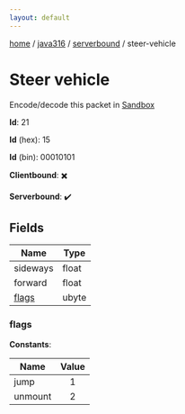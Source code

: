 ```yaml
---
layout: default
---
```


[home](/)  /  [java316](/protocol/java316)  /  [serverbound](/protocol/java316/serverbound)  /  steer-vehicle

# Steer vehicle

Encode/decode this packet in [Sandbox](../../../sandbox/java316#serverbound.steer_vehicle)

**Id**: 21

**Id** (hex): 15

**Id** (bin): 00010101

**Clientbound**: ✖️

**Serverbound**: ✔️

## Fields

Name | Type
---|---
sideways | float
forward | float
[flags](#flags) | ubyte

### flags

**Constants**:

Name | Value
---|:---:
jump | 1
unmount | 2
